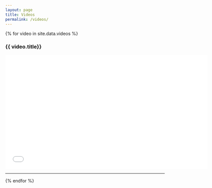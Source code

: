 ```yaml
---
layout: page
title: Videos
permalink: /videos/
---
```


{% for video in site.data.videos %}
### {{ video.title}}

<iframe src="{{ video.url }}" width="640" height="360" frameborder="0" allowfullscreen></iframe>

---
{% endfor %}

